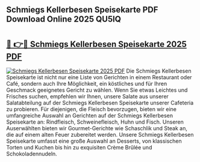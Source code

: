## Schmiegs Kellerbesen Speisekarte PDF Download Online 2025 QU5lQ

# <h2><a href="http://gc6tht.nevu.top/?p=Schmiegs+Kellerbesen+Speisekarte">🔗 👉🔴 Schmiegs Kellerbesen Speisekarte 2025 PDF</a></h2>

[![Schmiegs Kellerbesen Speisekarte 2025 PDF](https://i.imgur.com/dBaPXMq.png)](http://gc6tht.nevu.top/?p=Schmiegs+Kellerbesen+Speisekarte)
Die Schmiegs Kellerbesen Speisekarte ist nicht nur eine Liste von Gerichten in einem Restaurant oder Café, sondern auch Ihre Möglichkeit, ein köstliches und für Ihren Geschmack geeignetes Gericht zu wählen. Wenn Sie etwas Leichtes und Frisches suchen, empfehlen wir Ihnen, unsere Salate aus unserer Salatabteilung auf der Schmiegs Kellerbesen Speisekarte unserer Cafeteria zu probieren. Für diejenigen, die Fleisch bevorzugen, bieten wir eine umfangreiche Auswahl an Gerichten auf der Schmiegs Kellerbesen Speisekarte an: Rindfleisch, Schweinefleisch, Huhn und Fisch. Unseren Auserwählten bieten wir Gourmet-Gerichte wie Schaschlik und Steak an, die auf einem alten Feuer zubereitet werden. Unsere Schmiegs Kellerbesen Speisekarte umfasst eine große Auswahl an Desserts, von klassischen Torten und Kuchen bis hin zu exquisiten Crème Brûlée und Schokoladennudeln.
